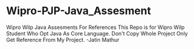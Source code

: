 # Wipro-PJP-Java_Assesment
Wipro Wilp Java Assesments For References
This Repo is for  Wipro Wilp Student Who Opt Java As Core Language. Don't Copy Whole Project Only Get Reference From My Project.
-Jatin Mathur 
